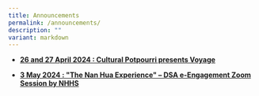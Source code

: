 ```yaml
---
title: Announcements
permalink: /announcements/
description: ""
variant: markdown
---
```

<ul data-tight="true" class="tight">
<li>
<p><strong><a href="/announcements/cultural-potpourri-presents-voyage/" rel="noopener noreferrer nofollow" target="_self">26 and 27 April 2024 : Cultural Potpourri presents Voyage</a></strong>
</p>
</li>
<li>
<p><strong><a href="/announcement/the-nan-hua-experience/" rel="noopener noreferrer nofollow" target="_self">3 May 2024 : "The Nan Hua Experience" – DSA e-Engagement Zoom Session by NHHS</a></strong>
</p>
</li>
</ul>
<p></p>